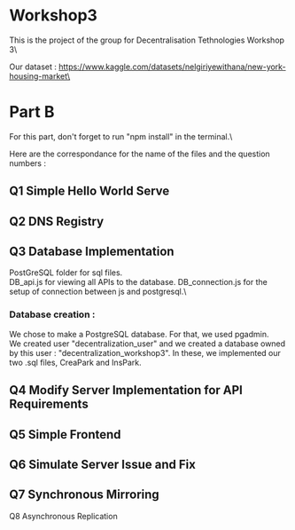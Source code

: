 # Workshop3
This is the project of the group for Decentralisation Tethnologies Workshop 3\

Our dataset :
https://www.kaggle.com/datasets/nelgiriyewithana/new-york-housing-market\




# Part B

For this part, don't forget to run "npm install" in the terminal.\

Here are the correspondance for the name of the files and the question numbers :

## Q1 Simple Hello World Serve

## Q2 DNS Registry

## Q3 Database Implementation
PostGreSQL folder for sql files.\
DB_api.js for viewing all APIs to the database.
DB_connection.js for the setup of connection between js and postgresql.\

### Database creation :

We chose to make a PostgreSQL database. For that, we used pgadmin.\
We created  user "decentralization_user" and we created a database owned by this user : "decentralization_workshop3".
In these, we implemented our two .sql files, CreaPark and InsPark.

## Q4 Modify Server Implementation for API Requirements

## Q5 Simple Frontend

## Q6 Simulate Server Issue and Fix

## Q7 Synchronous Mirroring

Q8 Asynchronous Replication

